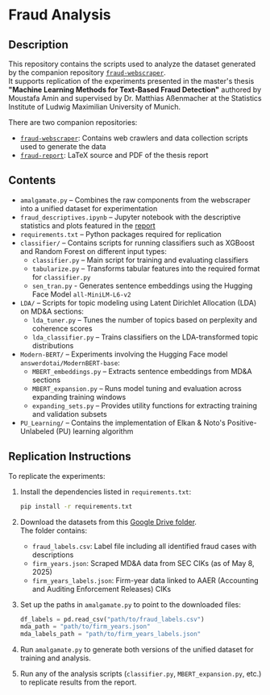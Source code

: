 # Fraud Analysis

## Description

This repository contains the scripts used to analyze the dataset generated by the companion repository [`fraud-webscraper`](https://github.com/your-username/fraud-webscraper).  
It supports replication of the experiments presented in the master's thesis **"Machine Learning Methods for Text-Based Fraud Detection"** authored by Moustafa Amin and supervised by Dr. Matthias Aßenmacher at the Statistics Institute of Ludwig Maximilian University of Munich.

There are two companion repositories:

- [`fraud-webscraper`](https://github.com/aminmous/fraud-webscraper): Contains web crawlers and data collection scripts used to generate the data
- [`fraud-report`](https://github.com/aminmous/MA-report): LaTeX source and PDF of the thesis report

## Contents

- `amalgamate.py` – Combines the raw components from the webscraper into a unified dataset for experimentation
- `fraud_descriptives.ipynb` – Jupyter notebook with the descriptive statistics and plots featured in the [report](https://github.com/your-username/fraud-report)
- `requirements.txt` – Python packages required for replication
- `classifier/` – Contains scripts for running classifiers such as XGBoost and Random Forest on different input types:
  - `classifier.py` – Main script for training and evaluating classifiers
  - `tabularize.py` – Transforms tabular features into the required format for `classifier.py`
  - `sen_tran.py` - Generates sentence embeddings using the Hugging Face Model `all-MiniLM-L6-v2`
- `LDA/` – Scripts for topic modeling using Latent Dirichlet Allocation (LDA) on MD&A sections:
  - `lda_tuner.py` – Tunes the number of topics based on perplexity and coherence scores
  - `lda_classifier.py` – Trains classifiers on the LDA-transformed topic distributions
- `Modern-BERT/` – Experiments involving the Hugging Face model `answerdotai/ModernBERT-base`:
  - `MBERT_embeddings.py` – Extracts sentence embeddings from MD&A sections
  - `MBERT_expansion.py` – Runs model tuning and evaluation across expanding training windows
  - `expanding_sets.py` – Provides utility functions for extracting training and validation subsets
- `PU_Learning/` – Contains the implementation of Elkan & Noto's Positive-Unlabeled (PU) learning algorithm

## Replication Instructions

To replicate the experiments:

1. Install the dependencies listed in `requirements.txt`:

   ```bash
   pip install -r requirements.txt
   ```

2. Download the datasets from this [Google Drive folder](https://drive.google.com/drive/folders/1rjmY48Wy7ZsFDCCNnRm7GiTlKG-nWfjQ?usp=sharing).  
   The folder contains:
   - `fraud_labels.csv`: Label file including all identified fraud cases with descriptions
   - `firm_years.json`: Scraped MD&A data from SEC CIKs (as of May 8, 2025)
   - `firm_years_labels.json`: Firm-year data linked to AAER (Accounting and Auditing Enforcement Releases) CIKs

3. Set up the paths in `amalgamate.py` to point to the downloaded files:

   ```python
   df_labels = pd.read_csv("path/to/fraud_labels.csv")
   mda_path = "path/to/firm_years.json"
   mda_labels_path = "path/to/firm_years_labels.json"
   ```

4. Run `amalgamate.py` to generate both versions of the unified dataset for training and analysis.

5. Run any of the analysis scripts (`classifier.py`, `MBERT_expansion.py`, etc.) to replicate results from the report.